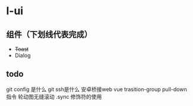 # l-ui

## 组件（下划线代表完成）
- ~~Toast~~ 
- Dialog

## todo
git config  是什么
git ssh是什么
安卓桥接web
vue trasition-group
pull-down 指令
轮动图无缝滚动
.sync 修饰符的使用